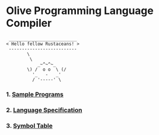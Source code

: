 # Olive Programming Language Compiler

```
 __________________________
< Hello fellow Rustaceans! >
 --------------------------
        \
         \
            _~^~^~_
        \) /  o o  \ (/
          '_   -   _'
          / '-----' \
```

### 1. [Sample Programs](1)

### 2. [Language Specification](2)

### 3. [Symbol Table](3)
